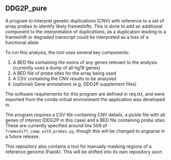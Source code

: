 ## DDG2P_pure
 
 
A program to interpret genetic duplications (CNV) with reference to a set of array probes to identify likely frameshifts. This is done to add an additional component to the interpretation of duplications, as a duplication leading to a frameshift or degraded transcript could be interpreted as a loss of a functional allele

To run this analysis, the tool uses several key components:

1.  A BED file containing the exons of any genes relevant to the analysis (currently uses a dump of all hg19 genes)
2.  A BED file of probe sites for the array being used
3.  A CSV containing the CNV results to be analysed
4.  (optional) Gene annotations (e.g. DDG2P supplement files)

The software requirements for this program are defined in req.txt, and were exported from the conda virtual environment the application was developed in.

The program requires a CSV file containing CNV details, a pickle file with all genes of interest (DDG2P in this case) and a BED file containing probe sites. These are currently specified around line 509 of `frameshift_comp_with_probes.py`, though this will be changed to argparse in a future release.

This repository also contains a tool for manually masking regions of a reference genome (FastA). This will be shifted into its own repository soon
